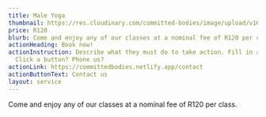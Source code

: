 ```yaml
---
title: Male Yoga
thumbnail: https://res.cloudinary.com/committed-bodies/image/upload/v1642663660/services/pilates-scaled.png
price: R120
blurb: Come and enjoy any of our classes at a nominal fee of R120 per class.
actionHeading: Book now!
actionInstruction: Describe what they must do to take action. Fill in a form?
  Click a button? Phone us?
actionLink: https://committedbodies.netlify.app/contact
actionButtonText: Contact us
layout: service
---
```

Come and enjoy any of our classes at a nominal fee of R120 per class.